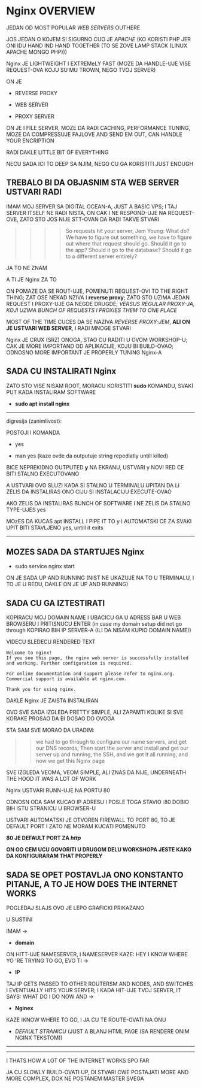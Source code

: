 # Nginx OVERVIEW

JEDAN OD MOST POPULAR *WEB SERVERS* OUTHERE

JOS JEDAN O KOJEM SI SIGURNO CUO JE *APACHE* (KO KORISTI PHP JER ONI IDU HAND IND HAND TOGETHER (TO SE ZOVE LAMP STACK (LINUX APACHE MONGO PHP)))

Nginx JE LIGHTWEIGHT I EXTREMeLY FAST (MOZE DA HANDLE-UJE VISE REQUEST-OVA KOJU SU MU TROWN, NEGO TVOJ SERVER)

ON JE

- REVERSE PROXY

- WEB SERVER

- PROXY SERVER

ON JE I FILE SERVER, MOZE DA RADI CACHING, PERFORMANCE TUNING, MOZE DA COMPRESSUJE FAJLOVE AND SEND EM OUT, CAN HANDLE YOUR ENCRIPTION

RADI DAKLE LITTLE BIT OF EVERYTHING

NECU SADA ICI TO DEEP SA NJIM, NEGO CU GA KORISTITI JUST ENOUGH

## TREBALO BI DA OBJASNIM STA WEB SERVER USTVARI RADI

IMAM MOJ SERVER SA DIGITAL OCEAN-A, JUST A BASIC VPS; I TAJ SERVER ITSELF NE RADI NISTA, ON CAK I NE RESPOND-UJE NA REQUEST-OVE, ZATO STO JOS NIJE STT-OVAN DA RADI TAKVE STVARI

>>>> So requests hit your server,
>> Jem Young: What do? We have to figure out something, we have to figure out where that request should go. Should it go to the app? Should it go to the database? Should it go to a different server entirely?

JA TO NE ZNAM

A TI JE Nginx ZA TO

ON POMAZE DA SE ROUT-UJE, POMENUTI REQUEST-OVI TO THE RIGHT THING; ZAT OSE NEKAD NZIVA I **reverse proxy**; ZATO STO UZIMA JEDAN REQUEST I PROXY-UJE GA NEGDE DRUGDE; *VERSUS REGULAR PROXY-JA, KOJI UZIMA BUNCH OF REQUESTS I PROXIES THEM TO ONE PLACE*

MOST OF THE TIME CUCES DA SE NAZIVA *REVERSE PROXY-JEM*, **ALI ON JE USTVARI WEB SERVER**, I RADI MNOGE STVARI

Nginx JE CRUX (SRZ) ONOGA, STAO CU RADITI U OVOM WORKSHOP-U; CAK JE MORE IMPORTAND OD APLIKACIJE, KOJU BI BUILD-OVAO; ODNOSNO MORE IMPORTANT JE PROPERLY TUNING Nginx-A

## SADA CU INSTALIRATI Nginx

ZATO STO VISE NISAM ROOT, MORACU KORISTITI **sudo** KOMANDU, SVAKI PUT KADA INSTALIRAM SOFTWARE

- **sudo apt install nginx**

******

digresija (zanimlivost):

POSTOJI I KOMANDA 

- yes

- man yes (kaze ovde da outputuje string repediatly untill killed)

BICE NEPREKIDNO OUTPUTED **y** NA EKRANU, USTVARI y NOVI RED CE BITI STALNO EXECUTOVANO

A USTVARI OVO SLUZI KADA SI STALNO U TERMINALU UPITAN DA LI ZELIS DA INSTALIRAS ONO CIJU SI INSTALACIJU EXECUTE-OVAO

AKO ZELIS DA INSTALIRAS BUNCH OF SOFTWARE I NE ZELIS DA STALNO TYPE-UJES yes

MOzES DA KUCAS apt INSTALL I PIPE IT TO y I AUTOMATSKI CE ZA SVAKI UPIT BITI STAVLJENO yes, untill it exits

******

## MOZES SADA DA STARTUJES Nginx

- sudo service nginx start

ON JE SADA UP AND RUNNING (NIST NE UKAZUJE NA TO U TERMINALU, I TO JE U REDU, DAKLE ON JE UP AND RUNNING)

## SADA CU GA IZTESTIRATI

KOPIRACU MOJ DOMAIN NAME I UBACICU GA U ADRESS BAR U WEB BROWSERU I PRITISNUCU ENTER (in case my domain setup did not go through KOPIRAO BIH IP SERVER-A (ILI DA NISAM KUPIO DOMAIN NAME))

VIDECU SLEDECU RENDERED TEXT

```linux
Welcome to nginx!
If you see this page, the nginx web server is successfully installed and working. Further configuration is required.

For online documentation and support please refer to nginx.org.
Commercial support is available at nginx.com.

Thank you for using nginx.
```

DAKLE Nginx JE ZAISTA INSTALIRAN

OVO SVE SADA IZGLEDA PRETTY SIMPLE, ALI ZAPAMTI KOLIKE SI SVE KORAKE PROSAO DA BI DOSAO DO OVOGA

STA SAM SVE MORAO DA URADIM:

>> we had to go through to configure our name servers, and get our DNS records; Then start the server and install and get our server up and running, the SSH, and we got it all running, and now we get this Nginx page

SVE IZGLEDA VEOMA, VEOM SIMPLE, ALI ZNAS DA NIJE, UNDERNEATH THE HOOD IT WAS A LOT OF WORK

Nginx USTVARI RUNN-UJE NA PORTU 80

ODNOSN ODA SAM KUCAO IP ADRESU I POSLE TOGA STAVIO :80 DOBIO BIH ISTU STRANICU U BROWSER-U

USTVARI AUTOMATSKI JE OTVOREN FIREWALL TO PORT 80, TO JE DEFAULT PORT I ZATO NE MORAM KUCATI POMENUTO

**80 JE DEFAULT PORT ZA *http***

**ON OO CEM UCU GOVORITI U DRUGOM DELU WORKSHOPA JESTE KAKO DA KONFIGURARAM THAT PROPERLY**

## SADA SE OPET POSTAVLJA ONO KONSTANTO PITANJE, A TO JE HOW DOES THE INTERNET WORKS

POGLEDAJ SLAJS OVO JE LEPO GRAFICKI PRIKAZANO

U SUSTINI 

IMAM ->

- **domain**

ON HITT-UJE NAMESERVER, I NAMESERVER KAZE: HEY I KNOW WHERE YO 'RE TRYING TO GO, EVO TI ->

- **IP**

TAJ IP GETS PASSED TO OTHER ROUTERSM AND NODES, AND SWITCHES I EVENTUALLY HITS YOUR SERVER; I KADA HIT-UJE TVOJ SERVER, IT SAYS: WHAT DO I DO NOW AND ->

- **Nginex**

KAZE IKNOW WHERE TO GO, I JA CU TE ROUTE-OVATI NA ONU

- *DEFAULT STRANICU* (JUST A BLANJ HTML PAGE (SA RENDERE ONIM NGINX TEKSTOM))

******
******

I THATS HOW A LOT OF THE INTERNET WORKS SPO FAR

JA CU SLOWLY BUILD-OVATI UP, DI STVARI CWE POSTAJATI MORE AND MORE COMPLEX, DOK NE POSTANEM MASTER SVEGA
